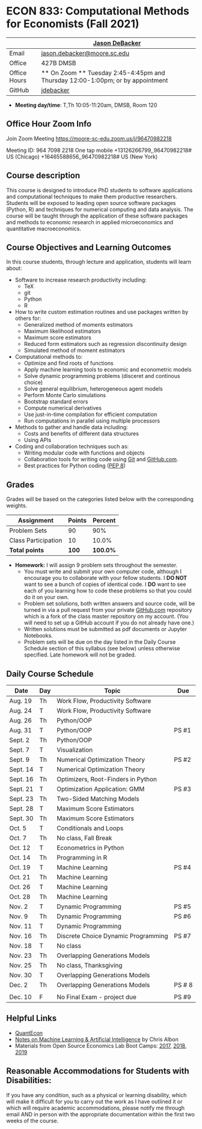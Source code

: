 # ECON 833: Computational Methods for Economists (Fall 2021) #

|  | [Jason DeBacker](http://jasondebacker.com) |
|--------------|--------------------------------------------------------------|
| Email | [jason.debacker@moore.sc.edu](mailto:jason.debacker@moore.sc.edu) |
| Office | 427B DMSB |
| Office Hours | ** On Zoom ** Tuesday 2:45-4:45pm and Thursday 12:00-1:00pm; or by appointment |
| GitHub | [jdebacker](https://github.com/jdebacker) |

* **Meeting day/time**: T,Th 10:05-11:20am, DMSB, Room 120

## Office Hour Zoom Info ##
Join Zoom Meeting
https://moore-sc-edu.zoom.us/j/96470982218

Meeting ID: 964 7098 2218
One tap mobile
+13126266799,,96470982218# US (Chicago)
+16465588656,,96470982218# US (New York)


## Course description ##

This course is designed to introduce PhD students to software applications and computational techniques to make them productive researchers. Students will be exposed to leading open source software packages (Python, R) and techniques for numerical computing and data analysis. The course will be taught through the application of these software packages and methods to economic research in applied microeconomics and quantitative macroeconomics.


## Course Objectives and Learning Outcomes ##

In this course students, through lecture and application, students will learn about:
* Software to increase research productivity including:
	* TeX
	* git
	* Python
	* R
* How to write custom estimation routines and use packages written by others for:
	* Generalized method of moments estimators
	* Maximum likelihood estimators
	* Maximum score estimators
	* Reduced form estimators such as regression discontinuity design
	* Simulated method of moment estimators
* Computational methods to:
	* Optimize and find roots of functions
	* Apply machine learning tools to economic and econometric models
	* Solve dynamic programming problems (disceret and continous choice)
	* Solve general equilibrium, heterogeneous agent models
	* Perform Monte Carlo simulations
	* Bootstrap standard errors
	* Compute numerical derivatives
	* Use just-in-time compilation for efficient computation
	* Run computations in parallel using multiple processors
* Methods to gather and handle data including:
	* Costs and benefits of different data structures
	* Using APIs
* Coding and collaboration techniques such as:
	* Writing modular code with functions and objects
	* Collaboration tools for writing code using [Git](https://git-scm.com/) and [GitHub.com](https://github.com/).
	* Best practices for Python coding ([PEP 8](https://www.python.org/dev/peps/pep-0008/))


## Grades ##

Grades will be based on the categories listed below with the corresponding weights.

Assignment                   | Points |   Percent  |
-----------------------------|--------|------------|
Problem Sets                 |   90   |    90%   |
Class Participation                |   10   |    10.0%   |
**Total points**             | **100** | **100.0%** |

* **Homework:** I will assign 9 problem sets throughout the semester.
	* You must write and submit your own computer code, although I encourage you to collaborate with your fellow students. I **DO NOT** want to see a bunch of copies of identical code. I **DO** want to see each of you learning how to code these problems so that you could do it on your own.
	* Problem set solutions, both written answers and source code, will be turned in via a pull request from your private [GitHub.com](https://git-scm.com/) repository which is a fork of the class master repository on my account. (You will need to set up a GitHub account if you do not already have one.)
	* Written solutions must be submitted as pdf documents or Jupyter Notebooks.
	* Problem sets will be due on the day listed in the Daily Course Schedule section of this syllabus (see below) unless otherwise specified. Late homework will not be graded.



## Daily Course Schedule ##

| Date     | Day | Topic                               | Due    |
|----------|-----|-------------------------------------|--------|
| Aug. 19  | Th  | Work Flow, Productivity Software    |        |
| Aug. 24  | T   | Work Flow, Productivity Software    |        |
| Aug. 26  | Th  | Python/OOP                          |   |
| Aug. 31  | T   | Python/OOP                          |   PS #1     |
| Sept. 2  | Th  | Python/OOP |        |
| Sept. 7   | T  | Visualization        |   |
| Sept. 9 | Th   | Numerical Optimization Theory | PS #2   |
| Sept. 14 | T  |  Numerical Optimization Theory  |      |
| Sept. 16 | Th   | Optimizers, Root-Finders in Python |       |
| Sept. 21 | T  | Optimization Application: GMM        |   PS #3     |
| Sept. 23 | Th   |    Two-Sided Matching Models                |   |
| Sept. 28 | T  | Maximum Score Estimators                  |        |
| Sept. 30   | Th   | Maximum Score Estimators                       |      |
| Oct. 5   | T   | Conditionals and Loops         |        |
| Oct. 7  | Th  | No class, Fall Break                |        |
| Oct. 12  | T   | Econometrics in Python       | |
| Oct. 14  | Th  | Programming in R     |        |
| Oct. 19  | T   | Machine Learning     |   PS #4     |
| Oct. 21  | Th  | Machine Learning     |  |
| Oct. 26  | T   | Machine Learning                 |        |
| Oct. 28  | Th  | Machine Learning                  |        |
| Nov. 2   | T   | Dynamic Programming                       | PS #5  |
| Nov. 9   | Th  | Dynamic Programming |  PS #6       |
| Nov. 11  | T   | Dynamic Programming     |      |
| Nov. 16  | Th  | Discrete Choice Dynamic Programming                     |   PS #7     |
| Nov. 18  | T   | No class               |        |
| Nov. 23  | Th  | Overlapping Generations Models                  |        |
| Nov. 25  | Th  | No class, Thanksgiving              |        |
| Nov. 30  | T   | Overlapping Generations Models      |  |
| Dec. 2   | Th   | Overlapping Generations Models      | PS # 8       |
|          |     |                                     |        |
| Dec. 10  | F   | No Final Exam - project due         | PS #9  |


## Helpful Links ##

* [QuantEcon](https://quantecon.org)
* [Notes on Machine Learning & Artificial Intelligence](https://chrisalbon.com) by Chris Albon
* Materials from Open Source Economics Lab Boot Camps: [2017](https://github.com/OpenSourceEcon/BootCamp2017), [2018](https://github.com/OpenSourceEcon/BootCamp2018), [2019](https://github.com/OpenSourceEcon/BootCamp2019)


## Reasonable Accommodations for Students with Disabilities: ##

If you have any condition, such as a physical or learning disability, which will make it difficult for you to carry out the work as I have outlined it or which will require academic accommodations, please notify me through email AND in person with the appropriate documentation within the first two weeks of the course.
